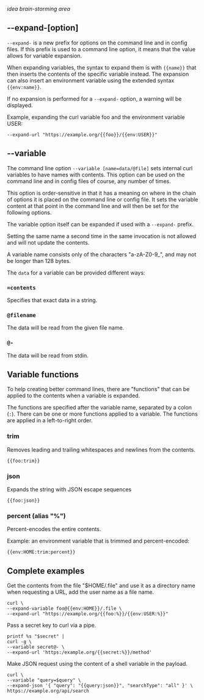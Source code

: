 *idea brain-storming area*

## --expand-[option]

`--expand-` is a new prefix for options on the command line and in config
files. If this prefix is used to a command line option, it means that the
value allows for variable expansion.

When expanding variables, the syntax to expand them is with `{{name}}` that
then inserts the contents of the specific variable instead. The expansion can
also insert an environment variable using the extended syntax `{{env:name}}`.

If no expansion is performed for a `--expand-` option, a warning will be
displayed.

Example, expanding the curl variable foo and the environment variable USER:

    --expand-url "https://example.org/{{foo}}/{{env:USER}}"

## --variable

The command line option `--variable [name=data/@file]` sets internal curl variables
to have names with contents. This option can be used on the command line and
in config files of course, any number of times.

This option is order-sensitive in that it has a meaning on where in the chain
of options it is placed on the command line or config file. It sets the
variable content at that point in the command line and will then be set for
the following options.

The variable option itself can be expanded if used with a `--expand-` prefix.

Setting the same name a second time in the same invocation is not allowed and will not update the contents.

A variable name consists only of the characters "a-zA-Z0-9_", and may not be longer than 128 bytes.

The `data` for a variable can be provided different ways:

### `=contents`

Specifies that exact data in a string.

### `@filename`

The data will be read from the given file name.

### `@-`

The data will be read from stdin.

## Variable functions

To help creating better command lines, there are "functions" that can be applied to the contents when a variable is expanded.

The functions are specified after the variable name, separated by a colon (`:`). There can be one or more functions applied to a variable. The functions are applied in a left-to-right order.

### trim

Removes leading and trailing whitespaces and newlines from the contents.

    {{foo:trim}}

### json

Expands the string with JSON escape sequences

    {{foo:json}}

### percent (alias "%")

Percent-encodes the entire contents.

Example: an environment variable that is trimmed and percent-encoded:

    {{env:HOME:trim:percent}}

## Complete examples

Get the contents from the file "$HOME/.file" and use it as a directory name when requesting a URL, add the user name as a file name.

    curl \
    --expand-variable foo@{{env:HOME}}/.file \
    --expand-url "https://example.org/{{foo:%}}/{{env:USER:%}}"

Pass a secret key to curl via a pipe.

    printf %s "$secret" |
    curl -g \
    --variable secret@- \
    --expand-url 'https:/example.org/{{secret:%}}/method'

Make JSON request using the content of a shell variable in the payload.

    curl \
    --variable "query=$query" \
    --expand-json '{ "query": "{{query:json}}", "searchType": "all" }' \
    https://example.org/api/search
